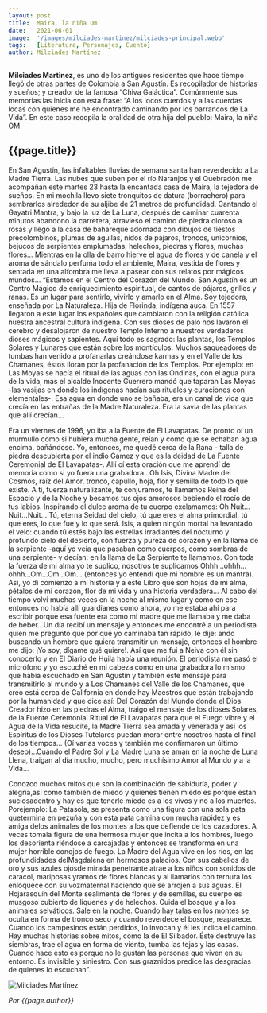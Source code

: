 ```yaml
---
layout: post
title:  Maira, la niña Om
date:   2021-06-01
image:  '/images/milciades-martinez/milciades-principal.webp'
tags:   [Literatura, Personajes, Cuento]
author: Milciades Martínez
---
```

**Milciades Martinez**, es uno de los antiguos residentes que hace tiempo llegó de otras partes de Colombia a San Agustín. Es recopilador de historias y sueños; y creador de la famosa “Chiva Galáctica”. Comúnmente sus memorias las inicia con esta frase: “A los locos cuerdos y a las cuerdas locas con quienes me he encontrado caminando por los barrancos de La Vida”. En este caso recopila la oralidad de otra hija del pueblo: Maira, la niña OM

## {{page.title}}

En San Agustín, las infaltables lluvias de semana santa han reverdecido a La Madre Tierra. Las nubes que suben por el río Naranjos y el Quebradón me acompañan este martes 23 hasta la encantada casa de Maira, la tejedora de sueños. En mi mochila llevo siete tronquitos de datura (borrachero) para sembrarlos alrededor de su aljibe de 21 metros de profundidad. Cantando el Gayatri Mantra, y bajo la luz de La Luna, después de caminar cuarenta minutos abandono la carretera, atravieso el camino de piedra oloroso a rosas y llego a la casa de bahareque adornada con dibujos de tiestos precolombinos, plumas de águilas, nidos de pájaros, troncos, unicornios, bejucos de serpientes emplumadas, helechos, piedras y flores, muchas flores… Mientras en la olla de barro hierve el agua de flores y de canela y el aroma de sándalo perfuma todo el ambiente, Maira, vestida de flores y sentada en una alfombra me lleva a pasear con sus relatos por mágicos mundos… “Estamos en el Centro del Corazón del Mundo. San Agustín es un Centro Mágico de enriquecimiento espiritual, de cantos de pájaros, grillos y ranas. Es un lugar para sentirlo, vivirlo y amarlo en el Alma. Soy tejedora, enseñada por La Naturaleza. Hija de Florinda, indígena auca. En 1557 llegaron a este lugar los españoles que cambiaron con la religión católica nuestra ancestral cultura indígena. Con sus dioses de palo nos lavaron el cerebro y desalojaron de nuestro Templo Interno a nuestros verdaderos dioses mágicos y sapientes. Aquí todo es sagrado: las plantas, los Templos Solares y Lunares que están sobre los montículos. Muchos saqueadores de tumbas han venido a profanarlas creándose karmas y en el Valle de los Chamanes, éstos lloran por la profanación de los Templos. Por ejemplo: en Las Moyas se hacía el ritual de las aguas con las Ondinas, con el agua pura de la vida, mas el alcalde Inocente Guerrero mandó que taparan Las Moyas -las vasijas en donde los indígenas hacían sus rituales y curaciones con elementales-. Esa agua en donde uno se bañaba, era un canal de vida que crecía en las entrañas de la Madre Naturaleza. Era la savia de las plantas que allí crecían…

Era un viernes de 1996, yo iba a la Fuente de El Lavapatas. De pronto oí un murmullo como si hubiera mucha gente, reían y como que se echaban agua encima, bañándose. Yo, entonces, me quedé cerca de la Rana - talla de piedra descubierta por el indio Gámez y que es la deidad de La Fuente Ceremonial de El Lavapatas-. Allí oí esta oración que me aprendí de memoria como si yo fuera una grabadora…Oh Isis, Divina Madre del Cosmos, raíz del Amor, tronco, capullo, hoja, flor y semilla de todo lo que existe. A ti, fuerza naturalizante, te conjuramos, te llamamos Reina del Espacio y de la Noche y  besamos tus ojos amorosos bebiendo el rocío de tus labios. Inspirando el dulce aroma de tu cuerpo exclamamos: Oh Nuit… Nuit…Nuit… Tú, eterna Seidad del cielo, tú que eres el alma primordial, tú que eres, lo que fue y lo que será. Isis, a quien ningún mortal ha levantado el velo: cuando tú estés bajo las estrellas irradiantes del nocturno y profundo cielo del desierto, con fuerza y pureza de corazón y en la llama de la serpiente -aquí yo veía que pasaban como cuerpos, como sombras de una serpiente- y decían: en la llama de La Serpiente te llamamos. Con toda la fuerza de mi alma yo te suplico, nosotros te suplicamos Ohhh…ohhh…ohhh…Om…Om…Om… (entonces yo entendí que mi nombre es un mantra). Así, yo di comienzo a mi historia y a este Libro que son hojas de mi alma, pétalos de mi corazón, flor de mi vida y una historia verdadera… Al cabo del tiempo volví muchas veces en la noche al mismo lugar y como en ese entonces no había allí guardianes como ahora, yo me estaba ahí para escribir porque esa fuente era como mi madre que me llamaba y me daba de beber…Un día recibí un mensaje y entonces me encontré a un periodista quien me preguntó que por qué yo caminaba tan rápido, le dije: ando buscando un hombre que quiera transmitir un mensaje, entonces el hombre me dijo: ¡Yo soy, dígame qué quiere!. Así que me fui a Neiva con él sin conocerlo y en El Diario de Huila había una reunión. El periodista me pasó el micrófono y yo escuché en mi cabeza como en una grabadora lo mismo que había escuchado en San Agustín y también este mensaje para transmitirlo al mundo y a Los Chamanes del Valle de los Chamanes, que creo está cerca de California en donde hay Maestros que están trabajando por la humanidad y que dice así: Del Corazón del Mundo donde el Dios Creador hizo en las piedras el Alma, traigo el mensaje de los dioses Solares, de la Fuente Ceremonial Ritual de El Lavapatas para que el Fuego vibre y el Agua de la Vida resucite, la Madre Tierra sea amada y venerada y así los Espíritus de los Dioses Tutelares puedan morar entre nosotros hasta el final de los tiempos… (Oí varias voces y también me confirmaron un último deseo)…Cuando el Padre Sol y La Madre Luna se aman en la noche de Luna Llena, traigan al día mucho, mucho, pero muchísimo Amor al Mundo y a la Vida…

Conozco muchos mitos que son la combinación de sabiduría, poder y alegría,así como también de miedo y quienes tienen miedo es porque están suciosadentro y hay es que tenerle miedo es a los vivos y no a los muertos. Porejemplo: La Patasola, se presenta como una figura con una sola pata quetermina en pezuña y con esta pata camina con mucha rapidez y es amiga delos animales de los montes a los que defiende de los cazadores. A veces tomala figura de una hermosa mujer que incita a los hombres, luego los desorienta riéndose a carcajadas y entonces se transforma en una mujer horrible conojos de fuego. La Madre del Agua vive en los ríos, en las profundidades delMagdalena en hermosos palacios. Con sus cabellos de oro y sus azules ojosde mirada penetrante atrae a los niños con sonidos de caracol, mariposas yramos de flores blancas y al llamarlos con ternura los enloquece con su vozmaternal haciendo que se arrojen a sus aguas. El Hojarasquín del Monte sealimenta de flores y de semillas, su cuerpo es musgoso cubierto de líquenes y de helechos. Cuida el bosque y a los animales selváticos. Sale en la noche. Cuando hay talas en los montes se oculta en forma de tronco seco y cuando reverdece el bosque, reaparece. Cuando los campesinos están perdidos, lo invocan y él les indica el camino. Hay muchas historias sobre mitos, como la de El Silbador. Éste destruye las siembras, trae el agua en forma de viento, tumba las tejas y las casas. Cuando hace esto es porque no le gustan las personas que viven en su entorno. Es invisible y siniestro. Con sus graznidos predice las desgracias de quienes lo escuchan”.

![Milciades Martínez]({{site.baseurl}}/images/milciades-martinez/milciades-martinez.webp)

<cite>Por {{page.author}}</cite>